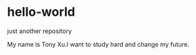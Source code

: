 # hello-world
just another repository


My name is Tony Xu.I want to study hard and change my future.
